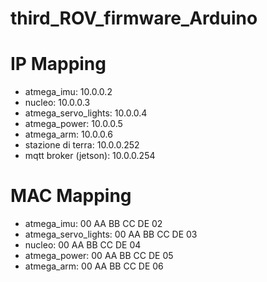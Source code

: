 # third_ROV_firmware_Arduino

# IP Mapping

* atmega_imu: 10.0.0.2
* nucleo: 10.0.0.3
* atmega_servo_lights: 10.0.0.4
* atmega_power: 10.0.0.5
* atmega_arm: 10.0.0.6
* stazione di terra: 10.0.0.252
* mqtt broker (jetson): 10.0.0.254

# MAC Mapping

* atmega_imu: 00 AA BB CC DE 02
* atmega_servo_lights: 00 AA BB CC DE 03
* nucleo: 00 AA BB CC DE 04
* atmega_power: 00 AA BB CC DE 05
* atmega_arm: 00 AA BB CC DE 06

